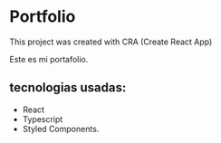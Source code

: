 # Portfolio
 
This project was created with CRA (Create React App)

Este es mi portafolio.

## tecnologias usadas:
- React
- Typescript
- Styled Components.